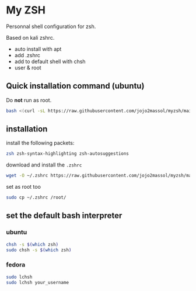 # My ZSH
Personnal shell configuration for zsh.

Based on kali zshrc.
- auto install with apt
- add .zshrc
- add to default shell with chsh
- user & root
## Quick installation command (ubuntu)
Do **not** run as root.
```sh 
bash <(curl -sL https://raw.githubusercontent.com/jojo2massol/myzsh/main/zsh.sh)
```

## installation

install the following packets:
```sh
zsh zsh-syntax-highlighting zsh-autosuggestions
```

download and install the `.zshrc`
```sh
wget -O ~/.zshrc https://raw.githubusercontent.com/jojo2massol/myzsh/main/.zshrc
``` 

set as root too
``` sh
sudo cp ~/.zshrc /root/
```

## set the default bash interpreter
### ubuntu
```sh
chsh -s $(which zsh)
sudo chsh -s $(which zsh)
```
### fedora
```sh
sudo lchsh
sudo lchsh your_username
```
